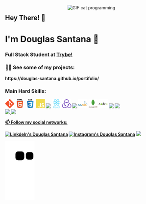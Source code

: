 <img width="300px" align="right" alt="GIF cat programming" src="https://media.giphy.com/media/lJNoBCvQYp7nq/giphy.gif">

<div>
  <h2><strong>Hey There! 👋</strong></h2>
  <h1> I'm Douglas Santana 🙌 </h1>
<div>
  
<div>
  <h3> <strong>Full Stack Student at <strong><a href="https://https://www.betrybe.com/" target="_blank">Trybe!</a></strong></h3>
  
  <h3> 👨‍💻 See some of my projects:</h3>
  <p>https://douglas-santana.github.io/portifolio/</p>
</div>
 
  <h3><strong>Main Hard Skills:</strong></h3>
  <img width="30px" src="https://raw.githubusercontent.com/devicons/devicon/master/icons/git/git-original.svg" />
  <img width="30px" src="https://raw.githubusercontent.com/devicons/devicon/master/icons/html5/html5-original-wordmark.svg" />
  <img width="30px" src="https://raw.githubusercontent.com/devicons/devicon/master/icons/css3/css3-original-wordmark.svg" />
  <img width="30px" src="https://raw.githubusercontent.com/devicons/devicon/master/icons/javascript/javascript-plain.svg" />
  <img width="30px" src="https://pics.freeicons.io/uploads/icons/png/5894313931548218185-512.png" />
  <img width="30px" src="https://raw.githubusercontent.com/devicons/devicon/master/icons/react/react-original-wordmark.svg" />
  <img width="30px" src="https://raw.githubusercontent.com/devicons/devicon/master/icons/redux/redux-original.svg" />
  <img width="30px" src="https://testing-library.com/img/octopus-128x128.png" />
  <img width="30px" src="https://raw.githubusercontent.com/devicons/devicon/master/icons/mysql/mysql-original-wordmark.svg" />
  <img width="30px" src="https://raw.githubusercontent.com/devicons/devicon/master/icons/mongodb/mongodb-original-wordmark.svg" />
  <img width="30px" src="https://raw.githubusercontent.com/devicons/devicon/master/icons/nodejs/nodejs-original-wordmark.svg" />
  <img width="30px" src="https://camo.githubusercontent.com/b038408a220da15a2710d79f3bc3834c9fa8c32c7ceb22f8554c5799ceea768e/68747470733a2f2f63646e2e6a7364656c6976722e6e65742f67682f64657669636f6e732f64657669636f6e2f69636f6e732f6d6f6368612f6d6f6368612d706c61696e2e737667" />
  <img width="50px" src="https://user-images.githubusercontent.com/11978772/40430986-a0eb7b92-5e63-11e8-80eb-43fe07f664a6.png" />
  
  <br/>
  
  <span display="inline">
  <a href="https://github.com/douglas-santana">
  <img height="160em" src="https://github-readme-stats.vercel.app/api?username=douglas-santana&show_icons=true&theme=dracula&include_all_commits=true&count_private=true"/>
  <img height="160em" src="https://github-readme-stats.vercel.app/api/top-langs/?username=douglas-santana&layout=compact&langs_count=7&theme=dracula"/>
  </span>
  
  <p><strong>📫 Follow my social networks:</strong></p>
  <div>
    <a href="https://www.linkedin.com/in/douglasdns/" target="_blank"><img src="https://img.shields.io/badge/-LinkedIn-%230077B5?style=for-the-badge&logo=linkedin&logoColor=white" target="_blank" alt="LinkdeIn's Douglas Santana"></a>
    <a href="https://www.instagram.com/douguinhodns/" target="_blank"><img src="https://img.shields.io/badge/-Instagram-%23E4405F?style=for-the-badge&logo=instagram&logoColor=white" target="_blank" alt="Instagram's Douglas Santana"></a>
   <a href = "mailto:douguinhodns@gmail.com"><img src="https://img.shields.io/badge/-Gmail-%23333?style=for-the-badge&logo=gmail&logoColor=white" target="_blank"></a> 
 </div>

  ![Snake animation](https://github.com/rafaballerini/rafaballerini/blob/output/github-contribution-grid-snake.svg)
